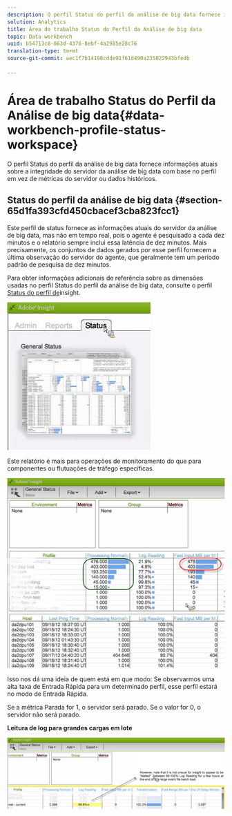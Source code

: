 ```yaml
---
description: O perfil Status do perfil da análise de big data fornece informações atuais sobre a integridade do servidor da análise de big data com base no perfil em vez de métricas do servidor ou dados históricos.
solution: Analytics
title: Área de trabalho Status do Perfil da Análise de big data
topic: Data workbench
uuid: b54713c8-863d-4376-8ebf-4a2985e28c76
translation-type: tm+mt
source-git-commit: aec1f7b14198cdde91f61d490a235022943bfedb

---
```



# Área de trabalho Status do Perfil da Análise de big data{#data-workbench-profile-status-workspace}

O perfil Status do perfil da análise de big data fornece informações atuais sobre a integridade do servidor da análise de big data com base no perfil em vez de métricas do servidor ou dados históricos.

## Status do perfil da análise de big data {#section-65d1fa393cfd450cbacef3cba823fcc1}

Este perfil de status fornece as informações atuais do servidor da análise de big data, mas não em tempo real, pois o agente é pesquisado a cada dez minutos e o relatório sempre inclui essa latência de dez minutos. Mais precisamente, os conjuntos de dados gerados por esse perfil fornecem a última observação do servidor do agente, que geralmente tem um período padrão de pesquisa de dez minutos.

Para obter informações adicionais de referência sobre as dimensões usadas no perfil Status do perfil da análise de big data, consulte o perfil [Status do perfil de](../../../home/monitoring-installation/monitoring-profiles/monitoring-profile-using.md#concept-d4cd7da41c8a42bab4aea25418264e64)insight.

![](assets/Status_General_Status.png)

Este relatório é mais para operações de monitoramento do que para componentes ou flutuações de tráfego específicas.

![](assets/Status_General_page.png)

Isso nos dá uma ideia de quem está em que modo: Se observarmos uma alta taxa de Entrada Rápida para um determinado perfil, esse perfil estará no modo de Entrada Rápida.

Se a métrica Parada for 1, o servidor será parado. Se o valor for 0, o servidor não será parado.

**Leitura de log para grandes cargas em lote**

![](assets/Status_General_stalled_log.png)

